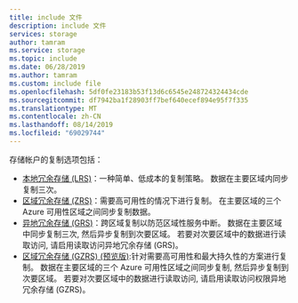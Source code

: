 ```yaml
---
title: include 文件
description: include 文件
services: storage
author: tamram
ms.service: storage
ms.topic: include
ms.date: 06/28/2019
ms.author: tamram
ms.custom: include file
ms.openlocfilehash: 5df0fe23183b53f13d6c6545e248724324434cde
ms.sourcegitcommit: df7942ba1f28903ff7bef640ecef894e95f7f335
ms.translationtype: MT
ms.contentlocale: zh-CN
ms.lasthandoff: 08/14/2019
ms.locfileid: "69029744"
---
```

存储帐户的复制选项包括：

* [本地冗余存储 (LRS)](../articles/storage/common/storage-redundancy-lrs.md)：一种简单、低成本的复制策略。 数据在主要区域内同步复制三次。
* [区域冗余存储 (ZRS)](../articles/storage/common/storage-redundancy-zrs.md)：需要高可用性的情况下进行复制。 在主要区域的三个 Azure 可用性区域之间同步复制数据。
* [异地冗余存储 (GRS)](../articles/storage/common/storage-redundancy-grs.md)：跨区域复制以防范区域性服务中断。 数据在主要区域中同步复制三次, 然后异步复制到次要区域。 若要对次要区域中的数据进行读取访问, 请启用读取访问异地冗余存储 (GRS)。
* [区域冗余存储 (GZRS) (预览版)](../articles/storage/common/storage-redundancy-gzrs.md):针对需要高可用性和最大持久性的方案进行复制。 数据在主要区域的三个 Azure 可用性区域之间同步复制, 然后异步复制到次要区域。 若要对次要区域中的数据进行读取访问, 请启用读取访问权限异地冗余存储 (GZRS)。
